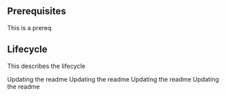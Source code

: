 ## Prerequisites
This is a prereq

## Lifecycle
This describes the lifecycle

Updating the readme
Updating the readme
Updating the readme
Updating the readme